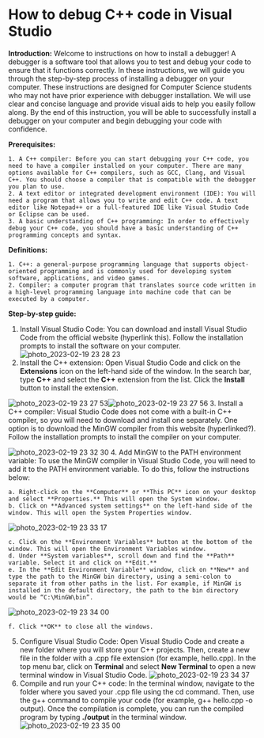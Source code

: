# How to debug C++ code in Visual Studio
**Introduction:**
Welcome to instructions on how to install a debugger! A debugger is a software tool that allows you to test and debug your code to ensure that it functions correctly. In these instructions, we will guide you through the step-by-step process of installing a debugger on your computer. These instructions are designed for Computer Science students who may not have prior experience with debugger installation. We will use clear and concise language and provide visual aids to help you easily follow along. By the end of this instruction, you will be able to successfully install a debugger on your computer and begin debugging your code with confidence.

  **Prerequisites:**
  
    1. A C++ compiler: Before you can start debugging your C++ code, you need to have a compiler installed on your computer. There are many options available for C++ compilers, such as GCC, Clang, and Visual C++. You should choose a compiler that is compatible with the debugger you plan to use.
    2. A text editor or integrated development environment (IDE): You will need a program that allows you to write and edit C++ code. A text editor like Notepad++ or a full-featured IDE like Visual Studio Code or Eclipse can be used.
    3. A basic understanding of C++ programming: In order to effectively debug your C++ code, you should have a basic understanding of C++ programming concepts and syntax.
  
  **Definitions:**
  
    1. C++: a general-purpose programming language that supports object-oriented programming and is commonly used for developing system software, applications, and video games.
    2. Compiler: a computer program that translates source code written in a high-level programming language into machine code that can be executed by a computer.

**Step-by-step guide:**
  1.  Install Visual Studio Code: You can download and install Visual Studio Code from the official website (hyperlink this). Follow the installation prompts to install the software on your computer.
![photo_2023-02-19 23 28 23](https://user-images.githubusercontent.com/123377628/219964651-fd65a051-eca8-43b3-8deb-bddf1219b0a3.jpeg)
  2. Install the C++ extension: Open Visual Studio Code and click on the **Extensions** icon on the left-hand side of the window. In the search bar, type **C++** and select the **C++** extension from the list. Click the **Install** button to install the extension.

![photo_2023-02-19 23 27 53](https://user-images.githubusercontent.com/123377628/219964666-6eb41e19-51a2-47ad-a72b-e16b81a587f7.jpeg)![photo_2023-02-19 23 27 56](https://user-images.githubusercontent.com/123377628/219964667-f0b4743d-4a82-484d-9dba-0dbeeca23049.jpeg)
  3. Install a C++ compiler: Visual Studio Code does not come with a built-in C++ compiler, so you will need to download and install one separately. One option is to download the MinGW compiler from this website (hyperlinked?). Follow the installation prompts to install the compiler on your computer.

![photo_2023-02-19 23 32 30](https://user-images.githubusercontent.com/123377628/219964710-a16bc2d2-8cfb-46ff-bc3c-d4e50cc92d88.jpeg)
  4. Add MinGW to the PATH environment variable: To use the MinGW compiler in Visual Studio Code, you will need to add it to the PATH environment variable. To do this, follow the instructions below:
    
    a. Right-click on the **Computer** or **This PC** icon on your desktop and select **Properties.** This will open the System window.
    b. Click on **Advanced system settings** on the left-hand side of the window. This will open the System Properties window.
    
 ![photo_2023-02-19 23 33 17](https://user-images.githubusercontent.com/123377628/219964745-c452e57a-56a6-4264-a683-c7274655c105.jpeg)
    
    c. Click on the **Environment Variables** button at the bottom of the window. This will open the Environment Variables window.
    d. Under **System variables**, scroll down and find the **Path** variable. Select it and click on **Edit.**
    e. In the **Edit Environment Variable** window, click on **New** and type the path to the MinGW bin directory, using a semi-colon to separate it from other paths in the list. For example, if MinGW is installed in the default directory, the path to the bin directory would be “C:\MinGW\bin”.
    
 ![photo_2023-02-19 23 34 00](https://user-images.githubusercontent.com/123377628/219964777-b8404348-4134-4a10-a9e7-d679cad8faa6.jpeg)
    
    f. Click **OK** to close all the windows.
  5. Configure Visual Studio Code: Open Visual Studio Code and create a new folder where you will store your C++ projects. Then, create a new file in the folder with a .cpp file extension (for example, hello.cpp). In the top menu bar, click on **Terminal** and select **New Terminal** to open a new terminal window in Visual Studio Code.
![photo_2023-02-19 23 34 37](https://user-images.githubusercontent.com/123377628/219964808-85f1f7a4-75a1-44e1-9754-1b885f121258.jpeg)
  6. Compile and run your C++ code: In the terminal window, navigate to the folder where you saved your .cpp file using the cd command. Then, use the g++ command to compile your code (for example, g++ hello.cpp -o output). Once the compilation is complete, you can run the compiled program by typing **./output** in the terminal window.
![photo_2023-02-19 23 35 00](https://user-images.githubusercontent.com/123377628/219964846-ad71453f-707b-41e6-bb89-544bf3db4555.jpeg)
